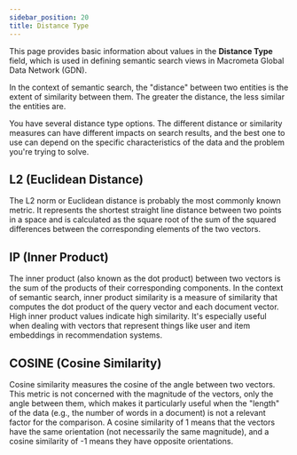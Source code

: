 ```yaml
---
sidebar_position: 20
title: Distance Type
---
```


This page provides basic information about values in the **Distance Type** field, which is used in defining semantic search views in Macrometa Global Data Network (GDN).

In the context of semantic search, the "distance" between two entities is the extent of similarity between them. The greater the distance, the less similar the entities are.

You have several distance type options. The different distance or similarity measures can have different impacts on search results, and the best one to use can depend on the specific characteristics of the data and the problem you're trying to solve.

## L2 (Euclidean Distance)

The L2 norm or Euclidean distance is probably the most commonly known metric. It represents the shortest straight line distance between two points in a space and is calculated as the square root of the sum of the squared differences between the corresponding elements of the two vectors.

## IP (Inner Product)

The inner product (also known as the dot product) between two vectors is the sum of the products of their corresponding components. In the context of semantic search, inner product similarity is a measure of similarity that computes the dot product of the query vector and each document vector. High inner product values indicate high similarity. It's especially useful when dealing with vectors that represent things like user and item embeddings in recommendation systems.

## COSINE (Cosine Similarity)

Cosine similarity measures the cosine of the angle between two vectors. This metric is not concerned with the magnitude of the vectors, only the angle between them, which makes it particularly useful when the "length" of the data (e.g., the number of words in a document) is not a relevant factor for the comparison. A cosine similarity of 1 means that the vectors have the same orientation (not necessarily the same magnitude), and a cosine similarity of -1 means they have opposite orientations.
